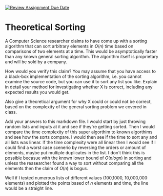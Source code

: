 [![Review Assignment Due Date](https://classroom.github.com/assets/deadline-readme-button-24ddc0f5d75046c5622901739e7c5dd533143b0c8e959d652212380cedb1ea36.svg)](https://classroom.github.com/a/9YUeXH71)
# Theoretical Sorting

A Computer Science researcher claims to have come up with a sorting algorithm
that can sort arbitrary elements in $O(n)$ time based on comparisons of two
elements at a time. This would be asymptotically faster than any known general
sorting algorithm. The algorithm itself is proprietary and will be sold by a
company.

How would you verify this claim? You may assume that you have access to a
black-box implementation of the sorting algorithm, i.e. you cannot examine the
source code, but you can use it to sort any list you like. Explain in detail
your method for investigating whether X is correct, including any expected
results you would get.

Also give a theoretical argument for why X could or could not be correct, based
on the complexity of the general sorting problem we covered in class.

Add your answers to this markdown file.
I would start by just throwing random lists and inputs at it and see if they're getting sorted. Then I would compare the time complexity of this super algorthim to known algorthims and see how the sorts compare. I would then see if the time to sort any and all lists was linear. If the time complexity were all linear then I would see if I could find a worst case scenerio by reversing the orders or amount of elements, maybe put multiple duplicates in the list. 
I don't think this is possible becasue with the known lower bound of $O(nlogn)$ in sorting and unless the reasearcher found a way to sort without comparing all the elements then the claim of $O(n)$ is bogus.

Well if I tested numerous lists of different values (100,1000, 10,000,000 elements) and plotted the points based of $n$ elements and time, the line would be a straight line.
